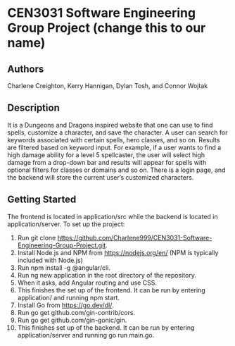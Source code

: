 # CEN3031 Software Engineering Group Project (change this to our name)

## Authors
Charlene Creighton, Kerry Hannigan, Dylan Tosh, and Connor Wojtak

## Description
It is a Dungeons and Dragons inspired website that one can use to find spells, customize a character, and save the character. A user can search for keywords associated with certain spells, hero classes, and so on. Results are filtered based on keyword input. For example, if a user wants to find a high damage ability for a level 5 spellcaster, the user will select high damage from a drop-down bar and results will appear for spells with optional filters for classes or domains and so on. There is a login page, and the backend will store the current user’s customized characters.  

## Getting Started
The frontend is located in application/src while the backend is located in application/server.
To set up the project:
1. Run git clone https://github.com/Charlene999/CEN3031-Software-Engineering-Group-Project.git.
2. Install Node.js and NPM from https://nodejs.org/en/ (NPM is typically included with Node.js)
3. Run npm install -g @angular/cli.
4. Run ng new application in the root directory of the repository.
5. When it asks, add Angular routing and use CSS.
6. This finishes the set up of the frontend. It can be run by entering application/ and running npm start.
7. Install Go from https://go.dev/dl/.
8. Run go get github.com/gin-contrib/cors.
9. Run go get github.com/gin-gonic/gin.
10. This finishes set up of the backend. It can be run by entering application/server and running go run main.go.
